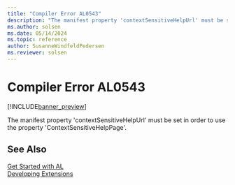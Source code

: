 ```yaml
---
title: "Compiler Error AL0543"
description: "The manifest property 'contextSensitiveHelpUrl' must be set in order to use the property 'ContextSensitiveHelpPage'."
ms.author: solsen
ms.date: 05/14/2024
ms.topic: reference
author: SusanneWindfeldPedersen
ms.reviewer: solsen
---
```

[//]: # (START>DO_NOT_EDIT)
[//]: # (IMPORTANT:Do not edit any of the content between here and the END>DO_NOT_EDIT.)
[//]: # (Any modifications should be made in the .xml files in the ModernDev repo.)
# Compiler Error AL0543

[!INCLUDE[banner_preview](../includes/banner_preview.md)]

The manifest property 'contextSensitiveHelpUrl' must be set in order to use the property 'ContextSensitiveHelpPage'.


[//]: # (IMPORTANT: END>DO_NOT_EDIT)
## See Also  
[Get Started with AL](../devenv-get-started.md)  
[Developing Extensions](../devenv-dev-overview.md)  